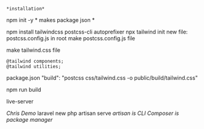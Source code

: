 	*installation*

npm init -y              *   makes package json *

npm install tailwindcss postcss-cli autoprefixer
npx tailwind init
new file: postcss.config.js in root
make postcss.config.js file

make tailwind.css file 
``` @tailwind base;
@tailwind components;
@tailwind utilities;
```

package.json 
"build": "postcss css/tailwind.css -o public/build/tailwind.css"

npm run build

live-server



*Chris Demo*
laravel new
php artisan serve  *artisan is CLI* *Composer is package manager*